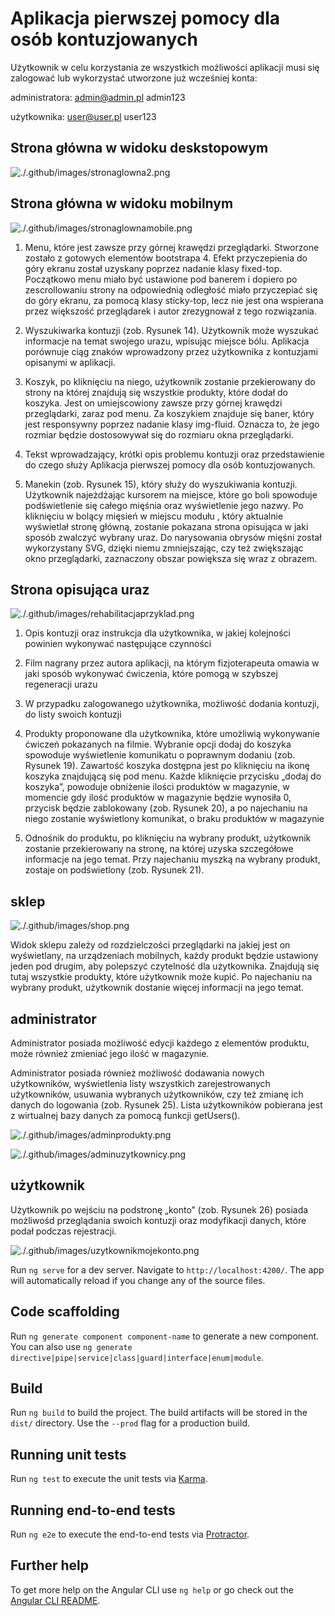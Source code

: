 # Aplikacja pierwszej pomocy dla osób kontuzjowanych

Użytkownik w celu korzystania ze wszystkich możliwości aplikacji musi się zalogować lub wykorzystać utworzone już wcześniej konta:


administratora: admin@admin.pl admin123

użytkownika: user@user.pl user123


## Strona główna w widoku deskstopowym

![./.github/images/stronaglowna2.png](./.github/images/stronaglowna2.png)


## Strona główna w widoku mobilnym


![./.github/images/stronaglownamobile.png](./.github/images/stronaglownamobile.png)


1. Menu, które jest zawsze przy górnej krawędzi przeglądarki. Stworzone zostało z gotowych elementów bootstrapa 4. Efekt przyczepienia do góry ekranu został uzyskany poprzez nadanie klasy fixed-top. Początkowo menu miało być ustawione pod banerem i dopiero po zescrollowaniu strony na odpowiednią odległość miało przyczepiać się do góry ekranu, za pomocą klasy sticky-top, lecz nie jest ona wspierana przez większość przeglądarek i autor zrezygnował z tego rozwiązania.


2. Wyszukiwarka kontuzji (zob. Rysunek 14). Użytkownik może wyszukać informacje na temat swojego urazu, wpisując miejsce bólu. Aplikacja porównuje ciąg znaków wprowadzony przez użytkownika z kontuzjami opisanymi w aplikacji.


3. Koszyk, po kliknięciu na niego, użytkownik zostanie przekierowany do strony na której znajdują się wszystkie produkty, które dodał do koszyka. Jest on umiejscowiony zawsze przy górnej krawędzi przeglądarki, zaraz pod menu. Za koszykiem znajduje się baner, który jest responsywny poprzez nadanie klasy img-fluid. Oznacza to, że jego rozmiar będzie dostosowywał się do rozmiaru okna przeglądarki.


4. Tekst wprowadzający, krótki opis problemu kontuzji oraz przedstawienie do czego służy Aplikacja pierwszej pomocy dla osób kontuzjowanych.


5. Manekin (zob. Rysunek 15), który służy do wyszukiwania kontuzji. Użytkownik najeżdżając kursorem na miejsce, które go boli spowoduje podświetlenie się całego mięśnia oraz wyświetlenie jego nazwy. Po kliknięciu w bolący mięsień w miejscu modułu <router-outlet>, który aktualnie wyświetlał stronę główną, zostanie pokazana strona opisująca w jaki sposób zwalczyć wybrany uraz. Do narysowania obrysów mięśni został wykorzystany SVG, dzięki niemu zmniejszając, czy też zwiększając okno przeglądarki, zaznaczony obszar powiększa się wraz z obrazem.


## Strona opisująca uraz

![./.github/images/rehabilitacjaprzyklad.png](./.github/images/rehabilitacjaprzyklad.png)


1. Opis kontuzji oraz instrukcja dla użytkownika, w jakiej kolejności powinien wykonywać następujące czynności

2. Film nagrany przez autora aplikacji, na którym fizjoterapeuta omawia w jaki sposób wykonywać ćwiczenia, które pomogą w szybszej regeneracji urazu

3. W przypadku zalogowanego użytkownika, możliwość dodania kontuzji, do listy swoich kontuzji

4. Produkty proponowane dla użytkownika, które umożliwią wykonywanie ćwiczeń pokazanych na filmie. Wybranie opcji dodaj do koszyka spowoduje wyświetlenie komunikatu o poprawnym dodaniu (zob. Rysunek 19). Zawartość koszyka dostępna jest po kliknięciu na ikonę koszyka znajdującą się pod menu. Każde kliknięcie przycisku „dodaj do koszyka”, powoduje obniżenie ilości produktów w magazynie, w momencie gdy ilość produktów w magazynie będzie wynosiła 0, przycisk będzie zablokowany (zob. Rysunek 20), a po najechaniu na niego zostanie wyświetlony komunikat, o braku produktów w magazynie

5. Odnośnik do produktu, po kliknięciu na wybrany produkt, użytkownik zostanie przekierowany na stronę, na której uzyska szczegółowe informacje na jego temat. Przy najechaniu myszką na wybrany produkt, zostaje on podświetlony (zob. Rysunek 21).


## sklep


![./.github/images/shop.png](./.github/images/shop.png)

Widok sklepu zależy od rozdzielczości przeglądarki na jakiej jest on wyświetlany, na urządzeniach mobilnych, każdy produkt będzie ustawiony jeden pod drugim, aby polepszyć czytelność dla użytkownika. Znajdują się tutaj wszystkie produkty, które użytkownik może kupić. Po najechaniu na wybrany produkt, użytkownik dostanie więcej informacji na jego temat.


## administrator

Administrator posiada możliwość edycji każdego z elementów produktu, może również zmieniać jego ilość w magazynie.

Administrator posiada również możliwość dodawania nowych użytkowników, wyświetlenia listy wszystkich zarejestrowanych użytkowników, usuwania wybranych użytkowników, czy też zmianę ich danych do logowania (zob. Rysunek 25). Lista użytkowników pobierana jest z wirtualnej bazy danych za pomocą funkcji getUsers().

![./.github/images/adminprodukty.png](./.github/images/adminprodukty.png)

![./.github/images/adminuzytkownicy.png](./.github/images/adminuzytkownicy.png)

## użytkownik

Użytkownik po wejściu na podstronę „konto” (zob. Rysunek 26) posiada możliwośd przeglądania swoich kontuzji oraz modyfikacji danych, które podał podczas rejestracji.

![./.github/images/uzytkownikmojekonto.png](./.github/images/uzytkownikmojekonto.png)



Run `ng serve` for a dev server. Navigate to `http://localhost:4200/`. The app will automatically reload if you change any of the source files.

## Code scaffolding

Run `ng generate component component-name` to generate a new component. You can also use `ng generate directive|pipe|service|class|guard|interface|enum|module`.

## Build

Run `ng build` to build the project. The build artifacts will be stored in the `dist/` directory. Use the `--prod` flag for a production build.

## Running unit tests

Run `ng test` to execute the unit tests via [Karma](https://karma-runner.github.io).

## Running end-to-end tests

Run `ng e2e` to execute the end-to-end tests via [Protractor](http://www.protractortest.org/).

## Further help

To get more help on the Angular CLI use `ng help` or go check out the [Angular CLI README](https://github.com/angular/angular-cli/blob/master/README.md).
